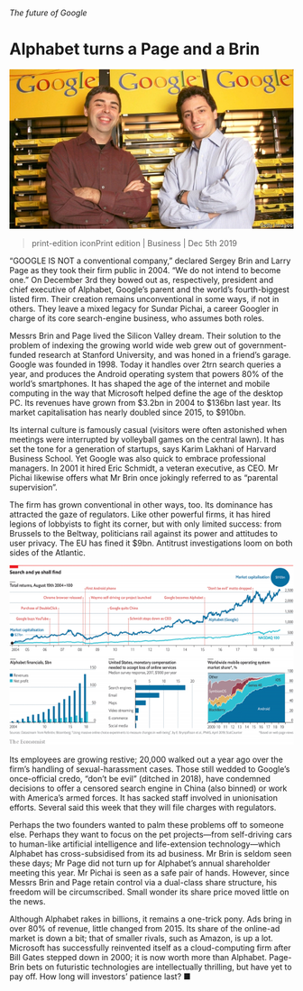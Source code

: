 ###### The future of Google

# Alphabet turns a Page and a Brin 

![image](images/20191207_wbp501.jpg) 

> print-edition iconPrint edition | Business | Dec 5th 2019 

“GOOGLE IS NOT a conventional company,” declared Sergey Brin and Larry Page as they took their firm public in 2004. “We do not intend to become one.” On December 3rd they bowed out as, respectively, president and chief executive of Alphabet, Google’s parent and the world’s fourth-biggest listed firm. Their creation remains unconventional in some ways, if not in others. They leave a mixed legacy for Sundar Pichai, a career Googler in charge of its core search-engine business, who assumes both roles. 

Messrs Brin and Page lived the Silicon Valley dream. Their solution to the problem of indexing the growing world wide web grew out of government-funded research at Stanford University, and was honed in a friend’s garage. Google was founded in 1998. Today it handles over 2trn search queries a year, and produces the Android operating system that powers 80% of the world’s smartphones. It has shaped the age of the internet and mobile computing in the way that Microsoft helped define the age of the desktop PC. Its revenues have grown from $3.2bn in 2004 to $136bn last year. Its market capitalisation has nearly doubled since 2015, to $910bn. 

Its internal culture is famously casual (visitors were often astonished when meetings were interrupted by volleyball games on the central lawn). It has set the tone for a generation of startups, says Karim Lakhani of Harvard Business School. Yet Google was also quick to embrace professional managers. In 2001 it hired Eric Schmidt, a veteran executive, as CEO. Mr Pichai likewise offers what Mr Brin once jokingly referred to as “parental supervision”. 

The firm has grown conventional in other ways, too. Its dominance has attracted the gaze of regulators. Like other powerful firms, it has hired legions of lobbyists to fight its corner, but with only limited success: from Brussels to the Beltway, politicians rail against its power and attitudes to user privacy. The EU has fined it $9bn. Antitrust investigations loom on both sides of the Atlantic. 

![image](images/20191207_WBC207.png) 

Its employees are growing restive; 20,000 walked out a year ago over the firm’s handling of sexual-harassment cases. Those still wedded to Google’s once-official credo, “don’t be evil” (ditched in 2018), have condemned decisions to offer a censored search engine in China (also binned) or work with America’s armed forces. It has sacked staff involved in unionisation efforts. Several said this week that they will file charges with regulators. 

Perhaps the two founders wanted to palm these problems off to someone else. Perhaps they want to focus on the pet projects—from self-driving cars to human-like artificial intelligence and life-extension technology—which Alphabet has cross-subsidised from its ad business. Mr Brin is seldom seen these days; Mr Page did not turn up for Alphabet’s annual shareholder meeting this year. Mr Pichai is seen as a safe pair of hands. However, since Messrs Brin and Page retain control via a dual-class share structure, his freedom will be circumscribed. Small wonder its share price moved little on the news. 

Although Alphabet rakes in billions, it remains a one-trick pony. Ads bring in over 80% of revenue, little changed from 2015. Its share of the online-ad market is down a bit; that of smaller rivals, such as Amazon, is up a lot. Microsoft has successfully reinvented itself as a cloud-computing firm after Bill Gates stepped down in 2000; it is now worth more than Alphabet. Page-Brin bets on futuristic technologies are intellectually thrilling, but have yet to pay off. How long will investors’ patience last? ■ 

